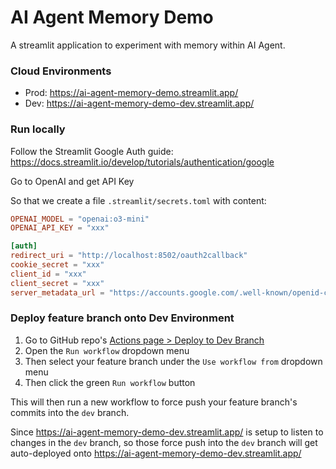 # AI Agent Memory Demo

A streamlit application to experiment with memory within AI Agent.

### Cloud Environments
- Prod: https://ai-agent-memory-demo.streamlit.app/
- Dev: https://ai-agent-memory-demo-dev.streamlit.app/

### Run locally

Follow the Streamlit Google Auth guide: https://docs.streamlit.io/develop/tutorials/authentication/google

Go to OpenAI and get API Key

So that we create a file `.streamlit/secrets.toml` with content:
```toml
OPENAI_MODEL = "openai:o3-mini"
OPENAI_API_KEY = "xxx"

[auth]
redirect_uri = "http://localhost:8502/oauth2callback"
cookie_secret = "xxx"
client_id = "xxx"
client_secret = "xxx"
server_metadata_url = "https://accounts.google.com/.well-known/openid-configuration"
```

### Deploy feature branch onto Dev Environment

1. Go to GitHub repo's [Actions page > Deploy to Dev Branch](https://github.com/iamfranco/ai-agent-memory-demo/actions/workflows/deploy_dev.yml)
2. Open the `Run workflow` dropdown menu
3. Then select your feature branch under the `Use workflow from` dropdown menu
4. Then click the green `Run workflow` button

This will then run a new workflow to force push your feature branch's commits into the `dev` branch. 

Since https://ai-agent-memory-demo-dev.streamlit.app/ is setup to listen to changes in the `dev` branch, so those force push into the `dev` branch will get auto-deployed onto https://ai-agent-memory-demo-dev.streamlit.app/